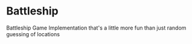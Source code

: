 # Battleship
Battleship Game Implementation that's a little more fun than just random guessing of locations
